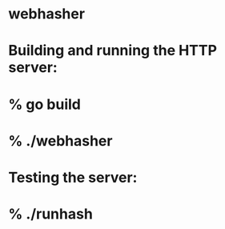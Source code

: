 # webhasher

# Building and running the HTTP server:
#
#   % go build
#   % ./webhasher

# Testing the server:
#
#   % ./runhash

